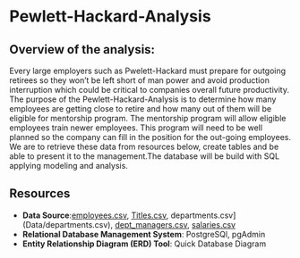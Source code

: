 # Pewlett-Hackard-Analysis

## Overview of the analysis:
Every large employers such as Pwelett-Hackard must prepare for outgoing retirees so they won’t be left short of man power and avoid production interruption which could be critical to companies overall future productivity. The purpose of the Pewlett-Hackard-Analysis is to determine how many employees are getting close to retire and how many out of them will be eligible for mentorship program. The mentorship program will allow eligible employees train newer employees. This program will need to be well planned so the company can fill in the position for the out-going employees. We are to retrieve these data from resources below, create tables and be able to present it to the management.The database will be build with SQL applying modeling and analysis. 


## Resources
* **Data Source**:[employees.csv](Data/employees.csv), [Titles.csv](https://github.com/rpamintuan671/Pewlett-Hackard-Analysis/blob/276666358959c2bad7c02a70e1f938b8f43128a3/Data/titles.csv), departments.csv](Data/departments.csv), [dept_managers.csv](Data/dept_manager.csv), [salaries.csv](Data/salaries.csv)
* **Relational Database Management System**: PostgreSQl, pgAdmin
* **Entity Relationship Diagram (ERD) Tool**: Quick Database Diagram
